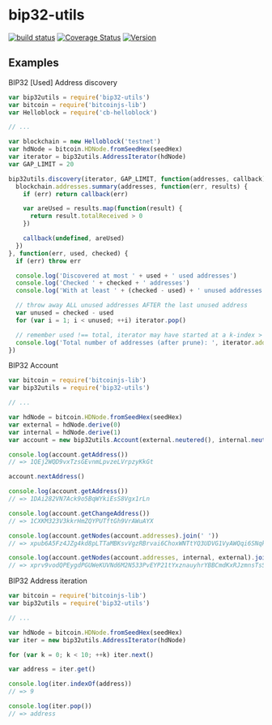 # bip32-utils

[![build status](https://secure.travis-ci.org/dcousens/bip32-utils.png)](http://travis-ci.org/dcousens/bip32-utils)
[![Coverage Status](https://coveralls.io/repos/dcousens/bip32-utils/badge.png)](https://coveralls.io/r/dcousens/bip32-utils)
[![Version](http://img.shields.io/npm/v/bip32-utils.svg)](https://www.npmjs.org/package/bip32-utils)


## Examples

BIP32 [Used] Address discovery

``` javascript
var bip32utils = require('bip32-utils')
var bitcoin = require('bitcoinjs-lib')
var Helloblock = require('cb-helloblock')

// ...

var blockchain = new Helloblock('testnet')
var hdNode = bitcoin.HDNode.fromSeedHex(seedHex)
var iterator = bip32utils.AddressIterator(hdNode)
var GAP_LIMIT = 20

bip32utils.discovery(iterator, GAP_LIMIT, function(addresses, callback) {
  blockchain.addresses.summary(addresses, function(err, results) {
    if (err) return callback(err)

    var areUsed = results.map(function(result) {
      return result.totalReceived > 0
    })

    callback(undefined, areUsed)
  })
}, function(err, used, checked) {
  if (err) throw err

  console.log('Discovered at most ' + used + ' used addresses')
  console.log('Checked ' + checked + ' addresses')
  console.log('With at least ' + (checked - used) + ' unused addresses')

  // throw away ALL unused addresses AFTER the last unused address
  var unused = checked - used
  for (var i = 1; i < unused; ++i) iterator.pop()

  // remember used !== total, iterator may have started at a k-index > 0
  console.log('Total number of addresses (after prune): ', iterator.addresses.length)
})
```


BIP32 Account
``` javascript
var bitcoin = require('bitcoinjs-lib')
var bip32utils = require('bip32-utils')

// ...

var hdNode = bitcoin.HDNode.fromSeedHex(seedHex)
var external = hdNode.derive(0)
var internal = hdNode.derive(1)
var account = new bip32utils.Account(external.neutered(), internal.neutered())

console.log(account.getAddress())
// => 1QEj2WQD9vxTzsGEvnmLpvzeLVrpzyKkGt

account.nextAddress()

console.log(account.getAddress())
// => 1DAi282VN7Ack9o5BqWYkiEsS8Vgx1rLn

console.log(account.getChangeAddress())
// => 1CXKM323V3kkrHmZQYPUTftGh9VrAWuAYX

console.log(account.getNodes(account.addresses).join(' '))
// => xpub6A5Fz4JZg4kd8pLTTaMBKsvVgzRBrvai6ChoxWNTtYQ3UDVG1VyAWQqi6SNqkpsfsx9F8pRqwtKUbU4j4gqpuN2gpgQs4DiJxsJQvTjdzfA ...

console.log(account.getNodes(account.addresses, internal, external).join(' '))
// => xprv9vodQPEygdPGUWeKUVNd6M2N533PvEYP21tYxznauyhrYBBCmdKxRJzmnsTsSNqfTJPrDF98GbLCm6xRnjceZ238Qkf5GQGHk79CrFqtG4d ...
```


BIP32 Address iteration

``` javascript
var bitcoin = require('bitcoinjs-lib')
var bip32utils = require('bip32-utils')

// ...

var hdNode = bitcoin.HDNode.fromSeedHex(seedHex)
var iter = new bip32utils.AddressIterator(hdNode)

for (var k = 0; k < 10; ++k) iter.next()

var address = iter.get()

console.log(iter.indexOf(address))
// => 9

console.log(iter.pop())
// => address
```
